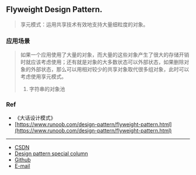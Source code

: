 ## Flyweight Design Pattern.

> 享元模式：运用共享技术有效地支持大量细粒度的对象。

### 应用场景

> 如果一个应用使用了大量的对象，而大量的这些对象产生了很大的存储开销时就应该考虑使用；还有就是对象的大多数状态可以外部状态，如果删除对象的外部状态，那么可以用相对较少的共享对象取代很多组对象，此时可以考虑使用享元模式。
> 
> 1. 字符串的对象池

### Ref
- 《大话设计模式》
- [https://www.runoob.com/design-pattern/flyweight-pattern.html](https://www.runoob.com/design-pattern/flyweight-pattern.html)

-----

- [CSDN](https://qwhai.blog.csdn.net/)
- [Design pattern special column](http://blog.csdn.net/column/details/java-designpattern-w.html)
- [Github](https://github.com/qwhai)
- [E-mail](return_zero0@163.com)
